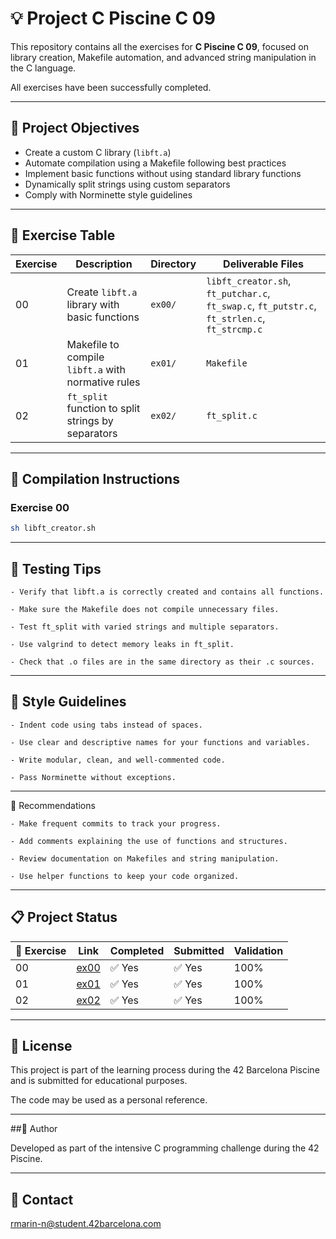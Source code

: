 # 💡 Project C Piscine C 09

This repository contains all the exercises for **C Piscine C 09**, focused on library creation, Makefile automation, and advanced string manipulation in the C language.

All exercises have been successfully completed.

---

## 🎯 Project Objectives

- Create a custom C library (`libft.a`)
- Automate compilation using a Makefile following best practices
- Implement basic functions without using standard library functions
- Dynamically split strings using custom separators
- Comply with Norminette style guidelines

---

## 📁 Exercise Table

| Exercise | Description                                              | Directory | Deliverable Files                                                                 |
|----------|----------------------------------------------------------|-----------|------------------------------------------------------------------------------------|
| 00       | Create `libft.a` library with basic functions            | `ex00/`   | `libft_creator.sh`, `ft_putchar.c`, `ft_swap.c`, `ft_putstr.c`, `ft_strlen.c`, `ft_strcmp.c` |
| 01       | Makefile to compile `libft.a` with normative rules       | `ex01/`   | `Makefile`                                                                        |
| 02       | `ft_split` function to split strings by separators       | `ex02/`   | `ft_split.c`                                                                      |

---

## 🔧 Compilation Instructions

### Exercise 00

```bash
sh libft_creator.sh
```

---

## 🧪 Testing Tips

    - Verify that libft.a is correctly created and contains all functions.

    - Make sure the Makefile does not compile unnecessary files.

    - Test ft_split with varied strings and multiple separators.

    - Use valgrind to detect memory leaks in ft_split.

    - Check that .o files are in the same directory as their .c sources.

---

## 📐 Style Guidelines

    - Indent code using tabs instead of spaces.

    - Use clear and descriptive names for your functions and variables.

    - Write modular, clean, and well-commented code.

    - Pass Norminette without exceptions.

---

📌 Recommendations

    - Make frequent commits to track your progress.

    - Add comments explaining the use of functions and structures.

    - Review documentation on Makefiles and string manipulation.

    - Use helper functions to keep your code organized.

---

## 📋 Project Status

| 🧩 Exercise | Link     | Completed | Submitted | Validation |
|------------|----------|-----------|-----------|------------|
| 00         | [ex00](./ex00/) | ✅ Yes   | ✅ Yes   | 100%       |
| 01         | [ex01](./ex01/) | ✅ Yes   | ✅ Yes   | 100%       |
| 02         | [ex02](./ex02/) | ✅ Yes   | ✅ Yes   | 100%       |

---

## 📜 License

This project is part of the learning process during the 42 Barcelona Piscine and is submitted for educational purposes.

The code may be used as a personal reference.

---

##🙋 Author

Developed as part of the intensive C programming challenge during the 42 Piscine.

---

## 📧 Contact

[rmarin-n@student.42barcelona.com](mailto:rmarin-n@student.42barcelona.com)
